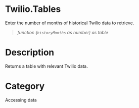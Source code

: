 ﻿# Twilio.Tables
Enter the number of months of historical Twilio data to retrieve.
> _function (<code>historyMonths</code> as number) as table_
# Description 
Returns a table with relevant Twilio data.

# Category 
Accessing data
